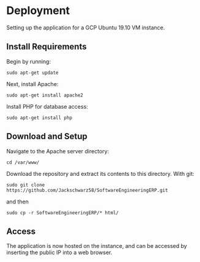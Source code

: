 # Deployment
Setting up the application for a GCP Ubuntu 19.10 VM instance.
## Install Requirements
Begin by running:
```
sudo apt-get update
```
Next, install Apache:
```
sudo apt-get install apache2
```
Install PHP for database access:
```
sudo apt-get install php
```
## Download and Setup
Navigate to the Apache server directory:
```
cd /var/www/
```
Download the repository and extract its contents to this directory.
With git:
```
sudo git clone https://github.com/Jackschwarz58/SoftwareEngineeringERP.git
```
and then
```
sudo cp -r SoftwareEngineeringERP/* html/
```
## Access
The application is now hosted on the instance, and can be accessed by inserting the public IP into a web browser.

